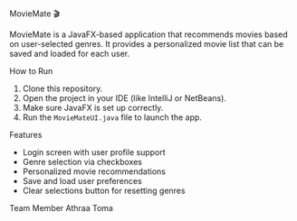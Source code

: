 MovieMate 🎬

MovieMate is a JavaFX-based application that recommends movies based on user-selected genres. It provides a personalized movie list that can be saved and loaded for each user.

How to Run
1. Clone this repository.
2. Open the project in your IDE (like IntelliJ or NetBeans).
3. Make sure JavaFX is set up correctly.
4. Run the `MovieMateUI.java` file to launch the app.

 Features
- Login screen with user profile support
- Genre selection via checkboxes
- Personalized movie recommendations
- Save and load user preferences
- Clear selections button for resetting genres


Team Member
Athraa Toma  
